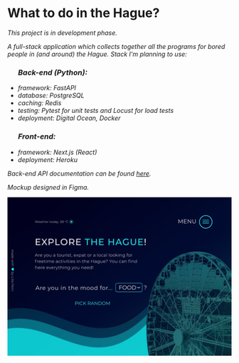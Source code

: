 # What to do in the Hague?
<i>This project is in development phase.<i/>

A full-stack application which collects together all the programs for bored people in (and around) the Hague.
Stack I'm planning to use: 
<ul><h3>Back-end (Python): </h3>
  
  <li>framework: FastAPI </li>
  <li>database: PostgreSQL </li>
  <li>caching: Redis </li>
  <li>testing: Pytest for unit tests and Locust for load tests </li>
  <li>deployment: Digital Ocean, Docker </li>
  
 </ul>
 
<ul><h3>Front-end: </h3>
  
  <li>framework: Next.js (React) </li>
  <li>deployment: Heroku </li>

</ul>

<p>
Back-end API documentation can be found <a  href="http://174.138.105.92/docs"  target="_blank">here</a>.
</p>


<i>Mockup designed in Figma.</i>


![Mockup of the landing page](https://github.com/lillapetri/denhaag/blob/master/denhaag_hero_mockup.jpg)

